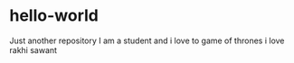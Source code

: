# hello-world
Just another repository
I am a student and i love to game of thrones
i love rakhi sawant
